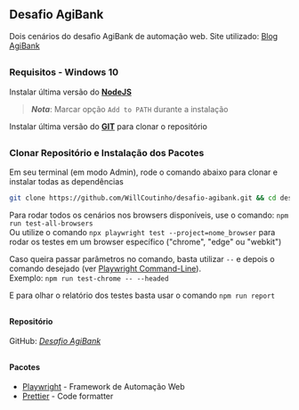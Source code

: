 ## Desafio AgiBank

Dois cenários do desafio AgiBank de automação web. Site utilizado: [Blog AgiBank](https://blogdoagi.com.br/)

##

### Requisitos - Windows 10

Instalar última versão do [**NodeJS**](https://nodejs.org/en/download/)

> **_Nota_**: Marcar opção `Add to PATH` durante a instalação

Instalar última versão do [**GIT**](https://git-scm.com/download/win) para clonar o repositório

##

### Clonar Repositório e Instalação dos Pacotes

Em seu terminal (em modo Admin), rode o comando abaixo para clonar e instalar todas as dependências

```bash
git clone https://github.com/WillCoutinho/desafio-agibank.git && cd desafio-agibank && npm i
```

Para rodar todos os cenários nos browsers disponíveis, use o comando: `npm run test-all-browsers`  
Ou utilize o comando `npx playwright test --project=nome_browser` para rodar os testes em um browser específico ("chrome", "edge" ou "webkit")

Caso queira passar parâmetros no comando, basta utilizar `--` e depois o comando desejado (ver [Playwright Command-Line](https://playwright.dev/docs/running-tests#command-line)).  
Exemplo: `npm run test-chrome -- --headed`

E para olhar o relatório dos testes basta usar o comando `npm run report`

##

#### Repositório

GitHub: [_Desafio AgiBank_](https://github.com/WillCoutinho/desafio-agibank)

##

#### Pacotes

- [Playwright](https://playwright.dev/docs/library) - Framework de Automação Web
- [Prettier](https://www.npmjs.com/package/prettier) - Code formatter
